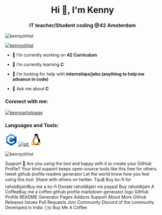 <h1 align="center">Hi 👋, I'm Kenny</h1>
<h3 align="center">IT teacher/Student coding @42 Amsterdam</h3>

<p align="left"> <img src="https://komarev.com/ghpvc/?username=kennyohhst&label=Profile%20views&color=f5c211&style=plastic" alt="kennyohhst" /> </p>

<p align="left"> <a href="https://github.com/ryo-ma/github-profile-trophy"><img src="https://github-profile-trophy.vercel.app/?username=kennyohhst" alt="kennyohhst" /></a> </p>

- 🔭 I’m currently working on **42 Curriculum**

- 🌱 I’m currently learning **C**

- 🤝 I’m looking for help with **internships/jobs (anything to help me advance in code)**

- 💬 Ask me about **C**

<h3 align="left">Connect with me:</h3>
<p align="left">
<a href="https://linkedin.com/in/kennyartistpage" target="blank"><img align="center" src="https://raw.githubusercontent.com/rahuldkjain/github-profile-readme-generator/master/src/images/icons/Social/linked-in-alt.svg" alt="kennyartistpage" height="30" width="40" /></a>
</p>

<h3 align="left">Languages and Tools:</h3>
<p align="left"> <a href="https://www.cprogramming.com/" target="_blank" rel="noreferrer"> <img src="https://raw.githubusercontent.com/devicons/devicon/master/icons/c/c-original.svg" alt="c" width="40" height="40"/> </a> <a href="https://git-scm.com/" target="_blank" rel="noreferrer"> <img src="https://www.vectorlogo.zone/logos/git-scm/git-scm-icon.svg" alt="git" width="40" height="40"/> </a> <a href="https://www.linux.org/" target="_blank" rel="noreferrer"> <img src="https://raw.githubusercontent.com/devicons/devicon/master/icons/linux/linux-original.svg" alt="linux" width="40" height="40"/> </a> </p>

<p><img align="center" src="https://github-readme-stats.vercel.app/api/top-langs?username=kennyohhst&show_icons=true&theme=dark&bg_color=f5c211&locale=en&layout=compact" alt="kennyohhst" /></p>

Support 🙏
Are you using the tool and happy with it to create your GitHub Profile?
Your kind support keeps open-source tools like this free for others.
tweet github profile readme generator
Let the world know how you feel using this tool. Share with others on twitter.
Tip💰
Buy ko-fi for rahuldkjainBuy me a ko-fi
Donate rahuldkjain via paypal
Buy rahuldkjain A CoffeeBuy me a coffee
github profile markdown generator logo
GitHub Profile README Generator
Pages
Addons
Support
About
More
Github
Releases
Issues
Pull Requests
Join Community
Discord of the community
Developed in India 🇮🇳
Buy Me A Coffee
